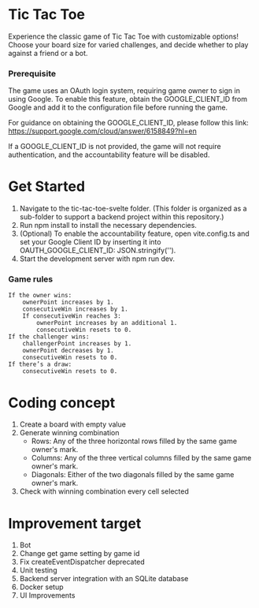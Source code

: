 # Tic Tac Toe
Experience the classic game of Tic Tac Toe with customizable options! Choose your board size for varied challenges, and decide whether to play against a friend or a bot. 

### Prerequisite
The game uses an OAuth login system, requiring game owner to sign in using Google. To enable this feature, obtain the GOOGLE_CLIENT_ID from Google and add it to the configuration file before running the game.

For guidance on obtaining the GOOGLE_CLIENT_ID, please follow this link: https://support.google.com/cloud/answer/6158849?hl=en

If a GOOGLE_CLIENT_ID is not provided, the game will not require authentication, and the accountability feature will be disabled.

# Get Started
1. Navigate to the tic-tac-toe-svelte folder. (This folder is organized as a sub-folder to support a backend project within this repository.)
2. Run npm install to install the necessary dependencies.
3. (Optional) To enable the accountability feature, open vite.config.ts and set your Google Client ID by inserting it into OAUTH_GOOGLE_CLIENT_ID: JSON.stringify('').
4. Start the development server with npm run dev.

### Game rules
    If the owner wins:
        ownerPoint increases by 1.
        consecutiveWin increases by 1.
        If consecutiveWin reaches 3:
            ownerPoint increases by an additional 1.
            consecutiveWin resets to 0.
    If the challenger wins:
        challengerPoint increases by 1.
        ownerPoint decreases by 1.
        consecutiveWin resets to 0.
    If there’s a draw:
        consecutiveWin resets to 0.

# Coding concept
1. Create a board with empty value
2. Generate winning combination
    - Rows: Any of the three horizontal rows filled by the same game owner's mark.
    - Columns: Any of the three vertical columns filled by the same game owner's mark.
    - Diagonals: Either of the two diagonals filled by the same game owner's mark.
3. Check with winning combination every cell selected

# Improvement target
1. Bot
1. Change get game setting by game id
2. Fix createEventDispatcher deprecated
3. Unit testing
4. Backend server integration with an SQLite database
5. Docker setup
6. UI Improvements

